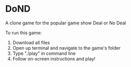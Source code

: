 # DoND
A clone game for the popular game show Deal or No Deal

To run this game:

1. Download all files
2. Open up terminal and navigate to the game's folder
3. Type "./play" in command line
4. Follow on-screen instructions and play!
